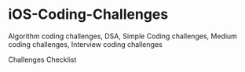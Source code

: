 # iOS-Coding-Challenges
Algorithm coding challenges, DSA, Simple Coding challenges, Medium coding challenges, Interview coding challenges


Challenges Checklist
